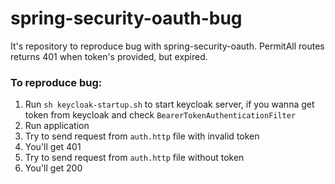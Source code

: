 # spring-security-oauth-bug

It's repository to reproduce bug with spring-security-oauth. PermitAll routes returns 401 when token's provided, but expired.

### To reproduce bug:

1. Run ```sh keycloak-startup.sh``` to start keycloak server, if you wanna get token from keycloak and check ```BearerTokenAuthenticationFilter```
2. Run application
3. Try to send request from ```auth.http``` file with invalid token
4. You'll get 401
5. Try to send request from ```auth.http``` file without token
6. You'll get 200
